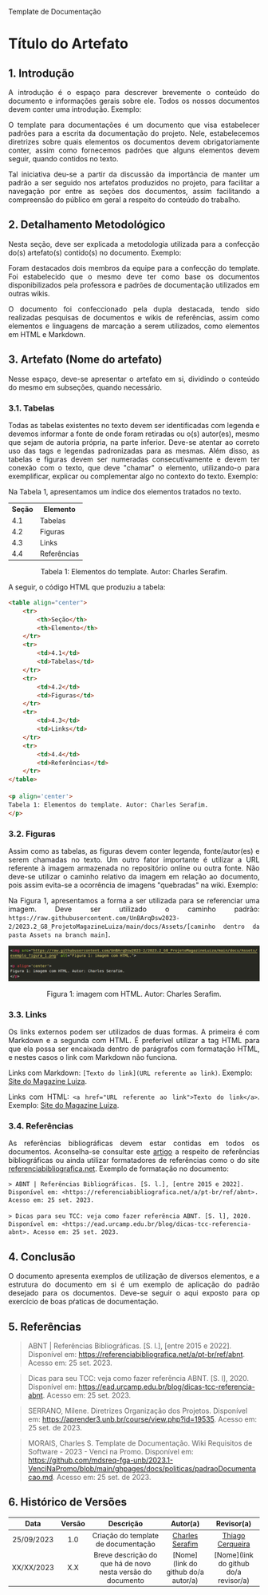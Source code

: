 Template de Documentação


# Título do Artefato


## 1. Introdução

<p align="justify">
A introdução é o espaço para descrever brevemente o conteúdo do documento e informações gerais sobre ele. Todos os nossos documentos devem conter uma introdução. Exemplo:
<p>

<p align="justify">
O template para documentações é um documento que visa estabelecer padrões para a escrita da documentação do projeto. Nele, estabelecemos diretrizes sobre quais elementos os documentos devem obrigatoriamente conter, assim como fornecemos padrões que alguns elementos devem seguir, quando contidos no texto.
<p>

<p align="justify">
Tal iniciativa deu-se a partir da discussão da importância de manter um padrão a ser seguido nos artefatos produzidos no projeto, para facilitar a navegação por entre as seções dos documentos, assim facilitando a compreensão do público em geral a respeito do conteúdo do trabalho.
<p>


## 2. Detalhamento Metodológico

<p align="justify">
Nesta seção, deve ser explicada a metodologia utilizada para a confecção do(s) artefato(s) contido(s) no documento. Exemplo:
<p>

<p align="justify">
Foram destacados dois membros da equipe para a confecção do template. Foi estabelecido que o mesmo deve ter como base os documentos disponibilizados pela professora e padrões de documentação utilizados em outras wikis.
</p>

<p align="justify">
O documento foi confeccionado pela dupla destacada, tendo sido realizadas pesquisas de documentos e wikis de referências, assim como elementos e linguagens de marcação a serem utilizados, como elementos em HTML e Markdown.
</p>


## 3. Artefato (Nome do artefato)

<p align="justify">
Nesse espaço, deve-se apresentar o artefato em si, dividindo o conteúdo do mesmo em subseções, quando necessário.
<p>

### 3.1. Tabelas

<p align="justify">
Todas as tabelas existentes no texto devem ser identificadas com legenda e devemos informar a fonte de onde foram retiradas ou o(s) autor(es), mesmo que sejam de autoria própria, na parte inferior. Deve-se atentar ao correto uso das tags e legendas padronizadas para as mesmas. Além disso, as tabelas e figuras devem ser numeradas consecutivamente e devem ter conexão com o texto, que deve "chamar" o elemento, utilizando-o para exemplificar, explicar ou complementar algo no contexto do texto. Exemplo:
<p>

<p align="justify">
Na Tabela 1, apresentamos um índice dos elementos tratados no texto.
<p>

<table align="center">
    <tr>
        <th>Seção</th>
        <th>Elemento</th>
    </tr>
    <tr>
        <td>4.1</td>
        <td>Tabelas</td>
    </tr>
    <tr>
        <td>4.2</td>
        <td>Figuras</td>
    </tr>
    <tr>
        <td>4.3</td>
        <td>Links</td>
    </tr>
    <tr>
        <td>4.4</td>
        <td>Referências</td>
    </tr>
</table>

<p align='center'>
Tabela 1: Elementos do template. Autor: Charles Serafim.
</p>

A seguir, o código HTML que produziu a tabela:

``` html
<table align="center">
    <tr>
        <th>Seção</th>
        <th>Elemento</th>
    </tr>
    <tr>
        <td>4.1</td>
        <td>Tabelas</td>
    </tr>
    <tr>
        <td>4.2</td>
        <td>Figuras</td>
    </tr>
    <tr>
        <td>4.3</td>
        <td>Links</td>
    </tr>
    <tr>
        <td>4.4</td>
        <td>Referências</td>
    </tr>
</table>

<p align='center'>
Tabela 1: Elementos do template. Autor: Charles Serafim.
</p>
```

### 3.2. Figuras

<p align="justify">
Assim como as tabelas, as figuras devem conter legenda, fonte/autor(es) e serem chamadas no texto. Um outro fator importante é utilizar a URL referente à imagem armazenada no repositório online ou outra fonte. Não deve-se utilizar o caminho relativo da imagem em relação ao documento, pois assim evita-se a ocorrência de imagens "quebradas" na wiki. Exemplo:
<p>

<p align="justify">
Na Figura 1, apresentamos a forma a ser utilizada para se referenciar uma imagem. Deve ser utilizado o caminho padrão:
<code>https://raw.githubusercontent.com/UnBArqDsw2023-2/2023.2_G8_ProjetoMagazineLuiza/main/docs/Assets/[caminho dentro da pasta Assets na branch main]</code>.
<p>

<img src="https://raw.githubusercontent.com/UnBArqDsw2023-2/2023.2_G8_ProjetoMagazineLuiza/main/docs/Assets/exemplo_figura_1.png" alt="Figura 1: imagem com HTML.">

<p align='center'>
Figura 1: imagem com HTML. Autor: Charles Serafim.
</p>


### 3.3. Links

<p align='justify'>
Os links externos podem ser utilizados de duas formas. A primeira é com Markdown e a segunda com HTML. É preferível utilizar a tag HTML para que ela possa ser encaixada dentro de parágrafos com formatação HTML, e nestes casos o link com Markdown não funciona.
</p>

Links com Markdown: `[Texto do link](URL referente ao link)`. Exemplo: [Site do Magazine Luiza](https://www.magazineluiza.com.br/).

<p align='justify'>
Links com HTML: <code>&lta href="URL referente ao link"&gtTexto do link&lt/a&gt</code>. Exemplo: <a href="https://www.magazineluiza.com.br/">Site do Magazine Luiza</a>.
</p>


### 3.4. Referências

<p align='justify'>
As referências bibliográficas devem estar contidas em todos os documentos. Aconselha-se consultar este <a href="https://ead.urcamp.edu.br/blog/dicas-tcc-referencia-abnt">artigo</a> a respeito de referências bibliográficas ou ainda utilizar formatadores de referências como o do site <a href="https://referenciabibliografica.net/a/pt-br/ref/abnt">referenciabibliografica.net</a>. Exemplo de formatação no documento:
</p>

```
> ABNT | Referências Bibliográficas. [S. l.], [entre 2015 e 2022]. Disponível em: <https://referenciabibliografica.net/a/pt-br/ref/abnt>. Acesso em: 25 set. 2023.

> Dicas para seu TCC: veja como fazer referência ABNT. [S. l], 2020. Disponível em: <https://ead.urcamp.edu.br/blog/dicas-tcc-referencia-abnt>. Acesso em: 25 set. 2023.
```


## 4. Conclusão

<p align='justify'>
O documento apresenta exemplos de utilização de diversos elementos, e a estrutura do documento em si é um exemplo de aplicação do padrão desejado para os documentos. Deve-se seguir o aqui exposto para op exercício de boas pŕaticas de documentação.
</p>


## 5. Referências

> ABNT | Referências Bibliográficas. [S. l.], [entre 2015 e 2022]. Disponível em: <https://referenciabibliografica.net/a/pt-br/ref/abnt>. Acesso em: 25 set. 2023.

> Dicas para seu TCC: veja como fazer referência ABNT. [S. l], 2020. Disponível em: <https://ead.urcamp.edu.br/blog/dicas-tcc-referencia-abnt>. Acesso em: 25 set. 2023.

> SERRANO, Milene. Diretrizes Organização dos Projetos. Disponível em: <https://aprender3.unb.br/course/view.php?id=19535>. Acesso em: 25 set. de 2023.

> MORAIS, Charles S. Template de Documentação. Wiki Requisitos de Software - 2023 - Venci na Promo. Disponível em: <https://github.com/mdsreq-fga-unb/2023.1-VenciNaPromo/blob/main/ghpages/docs/politicas/padraoDocumentacao.md>. Acesso em: 25 set. de 2023.


## 6. Histórico de Versões

| Data       | Versão | Descrição                                                   | Autor(a)                                              | Revisor(a)                                         |
| :--------: | :----: | :---------------------------------------------------------: | :---------------------------------------------------: | :------------------------------------------------: |
| 25/09/2023 | 1.0    | Criação do template de documentação                         | [Charles Serafim](https://github.com/charles-serafim) | [Thiago Cerqueira](https://github.com/Thiago-Cerq) |
| XX/XX/2023 | X.X    | Breve descrição do que há de novo nesta versão do documento | [Nome](link do github do/a autor/a)                   | [Nome](link do github do/a revisor/a)              |
